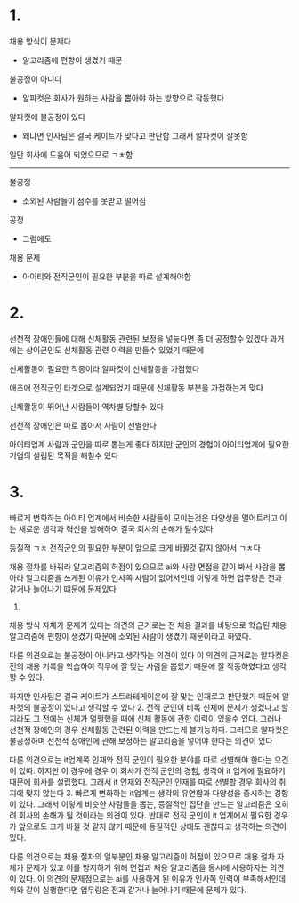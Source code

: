 # 1.
채용 방식이 문제다
- 알고리즘에 편향이 생겼기 때문


불공정이 아니다
- 알파컷은 회사가 원하는 사람을 뽑아야 하는 방향으로 작동했다

알파컷에 불공정이 있다
- 왜냐면 인사팀은 결국 케이트가 맞다고 판단함 그래서 알파컷이 잘못함

일단 회사에 도움이 되었으므로 ㄱㅊ함
 - - -

불공정
- 소외된 사람들이 점수를 못받고 떨어짐

공정
- 그럼에도 

채용 문제
- 아이티와 전직군인이 필요한 부분을 따로 설계해야함
# 2.
선천적 장애인들에 대해 신체활동 관련된 보정을 넣늫다면 좀 더 공정할수 있겠다 과거에는 상이군인도 신체활동 관련 이력을 만들수 있었기 때문에

신체활동이 필요한 직종이라 알파컷이 신체활동을 가점했다

애초애 전직군인 타겟으로 설계되었기 때문에 신체활동 부분을 가점하는게 맞다

신체활동이 뛰어난 사람들이 역차별 당할수 있다

선천적 장애인은 따로 뽑아서 사람이 선별한다

아이티업계 사람과 군인을 따로 뽑는게 좋다
하지만 군인의 경험이 아이티업계에 필요한 기업의 설립된 목적을 해칠수 있다
# 3.
빠르게 변화하는 아이티 업계에서 비슷한 사람들이 모이는것은 다양성을 떨어트리고 이는 새로운 생각과 혁신을 방해하여 결국 회사의 손해가 될수있다

등질적 ㄱㅊ
전직군인의 필요한 부분이 앞으로 크게 바뀔것 같지 않아서 ㄱㅊ다

채용 절차를 바꿔라
알고리즘의 허점이 있으므로 ai와 사람 면접을 같이 봐서 사람을 뽑아라
알고리즘을 쓰게된 이유가 인사쪽 사람이 없어서인데 이렇게 하면 업무량은 전과 같거나 늘어나기 떄문에 문제있다


1.
채용 방식 자체가 문제가 있다는 의견의 근거로는 전 채용 결과를 바탕으로 학습된 채용 알고리즘에 편향이 생겼기 때문에 소외된 사람이 생겼기 때문이라고 하였다.

다른 의견으로는 불공정이 아니라고 생각하는 의견이 있다 이 의견의 근거로는 알파컷은 전의 채용 기록을 학습하여 직무에 잘 맞는 사람을 뽑았기 때문에 잘 작동하였다고 생각할 수 있다.

하지만 인사팀은 결국 케이트가 스트라테게이온에 잘 맞는 인재로고 판단했기 때문에 알파컷의 불공정이 있다고 생각할 수 있다
2.
전직 군인이 비록 신체에 문제가 생겼다고 할지라도 그 전에는 신체가 멀쩡했을 때에 신체 활동에 관한 이력이 있을수 있다. 그러나 선천적 장애인의 경우 신체활동 관련된 이력을 만드는게 불가능하다. 그러므로 알파컷은 불공정하며 선천적 장애인에 관해 보정하는 알고리즘을 넣어야 한다는 의견이 있다

다른 의견으로는 it업계쪽 인재와 전직 군인이 필요한 분야를 따로 선별해야 한다는 으견이 있따. 하지만 이 경우에 경우 이 회사가 전직 군인의 경험, 생각이 it 업계에 필요하기 때문에 회사를 설립했다. 그래서 it 인재와 전직군인 인재를 따로 선별할 경우 회사의 취지에 맞지 않는다
3.
빠르게 변화하는 it업계는 생각의 유연함과 다양성을 중시하는 경향이 있다. 그래서 이렇게 비슷한 사람들을 뽑는, 등질적인 집단을 만드는 알고리즘은 오히려 회사의 손해가 될 것이라는 의견이 있다. 반대로 전직 군인이 it 업계에서 필요한 경우가 앞으로도 크게 바뀔 것 같지 않기 때문에 등질적인 상태도 괜찮다고 생각하는 의견이 있다.

다른 의견으로는 채용 절차의 일부분인 채용 알고리즘이 허점이 있으므로 채용 절차 자체가 문제가 있고 이를 방지하기 위해 면접과 채용 알고리즘을 동시에 사용하자는 의견이 있다. 이 의견의 문제점으로는 ai를 사용하게 된 이유가 인사쪽 인력이 부족해서인데 위와 같이 실행한다면 업무량은 전과 같거나 늘어나기 때문에 문제가 있다.